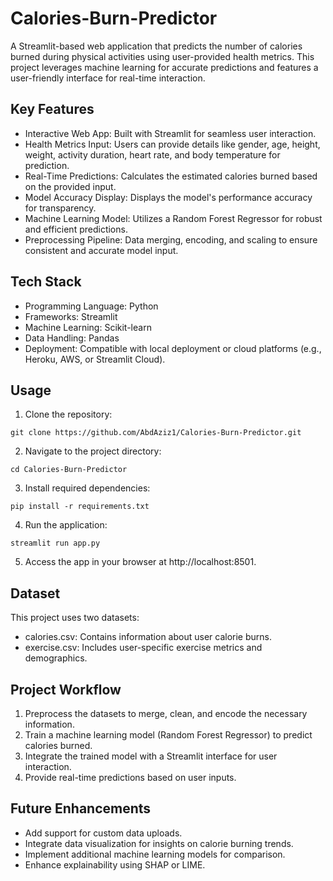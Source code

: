 # Calories-Burn-Predictor
A Streamlit-based web application that predicts the number of calories burned during physical activities using user-provided health metrics. This project leverages machine learning for accurate predictions and features a user-friendly interface for real-time interaction.

## Key Features
* Interactive Web App: Built with Streamlit for seamless user interaction.
* Health Metrics Input: Users can provide details like gender, age, height, weight, activity duration, heart rate, and body temperature for prediction.
* Real-Time Predictions: Calculates the estimated calories burned based on the provided input.
* Model Accuracy Display: Displays the model's performance accuracy for transparency.
* Machine Learning Model: Utilizes a Random Forest Regressor for robust and efficient predictions.
* Preprocessing Pipeline: Data merging, encoding, and scaling to ensure consistent and accurate model input.

## Tech Stack
* Programming Language: Python
* Frameworks: Streamlit
* Machine Learning: Scikit-learn
* Data Handling: Pandas
* Deployment: Compatible with local deployment or cloud platforms (e.g., Heroku, AWS, or Streamlit Cloud).

## Usage
1. Clone the repository:
```
git clone https://github.com/AbdAziz1/Calories-Burn-Predictor.git
```
2. Navigate to the project directory:
```
cd Calories-Burn-Predictor
```
3. Install required dependencies:
```
pip install -r requirements.txt
```
4. Run the application:
```
streamlit run app.py
```
5. Access the app in your browser at http://localhost:8501.

## Dataset
This project uses two datasets:
* calories.csv: Contains information about user calorie burns.
* exercise.csv: Includes user-specific exercise metrics and demographics.

## Project Workflow
1. Preprocess the datasets to merge, clean, and encode the necessary information.
2. Train a machine learning model (Random Forest Regressor) to predict calories burned.
3. Integrate the trained model with a Streamlit interface for user interaction.
4. Provide real-time predictions based on user inputs.

## Future Enhancements
* Add support for custom data uploads.
* Integrate data visualization for insights on calorie burning trends.
* Implement additional machine learning models for comparison.
* Enhance explainability using SHAP or LIME.









